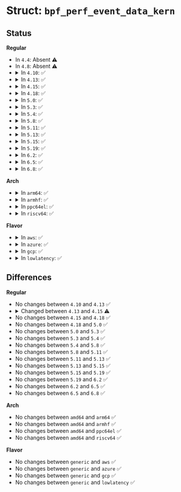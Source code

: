 # Struct: <code>bpf_perf_event_data_kern</code>

## Status
<b>Regular</b>
<ul>
<li>
In <code>4.4</code>: Absent ⚠️
</li>
<li>
In <code>4.8</code>: Absent ⚠️
</li>
<li>
<details>
<summary>In <code>4.10</code>: ✅</summary>

```c
struct bpf_perf_event_data_kern {
    struct pt_regs *regs;
    struct perf_sample_data *data;
};
```
</details>
</li>
<li>
<details>
<summary>In <code>4.13</code>: ✅</summary>

```c
struct bpf_perf_event_data_kern {
    struct pt_regs *regs;
    struct perf_sample_data *data;
};
```
</details>
</li>
<li>
<details>
<summary>In <code>4.15</code>: ✅</summary>

```c
struct bpf_perf_event_data_kern {
    bpf_user_pt_regs_t *regs;
    struct perf_sample_data *data;
    struct perf_event *event;
};
```
</details>
</li>
<li>
<details>
<summary>In <code>4.18</code>: ✅</summary>

```c
struct bpf_perf_event_data_kern {
    bpf_user_pt_regs_t *regs;
    struct perf_sample_data *data;
    struct perf_event *event;
};
```
</details>
</li>
<li>
<details>
<summary>In <code>5.0</code>: ✅</summary>

```c
struct bpf_perf_event_data_kern {
    bpf_user_pt_regs_t *regs;
    struct perf_sample_data *data;
    struct perf_event *event;
};
```
</details>
</li>
<li>
<details>
<summary>In <code>5.3</code>: ✅</summary>

```c
struct bpf_perf_event_data_kern {
    bpf_user_pt_regs_t *regs;
    struct perf_sample_data *data;
    struct perf_event *event;
};
```
</details>
</li>
<li>
<details>
<summary>In <code>5.4</code>: ✅</summary>

```c
struct bpf_perf_event_data_kern {
    bpf_user_pt_regs_t *regs;
    struct perf_sample_data *data;
    struct perf_event *event;
};
```
</details>
</li>
<li>
<details>
<summary>In <code>5.8</code>: ✅</summary>

```c
struct bpf_perf_event_data_kern {
    bpf_user_pt_regs_t *regs;
    struct perf_sample_data *data;
    struct perf_event *event;
};
```
</details>
</li>
<li>
<details>
<summary>In <code>5.11</code>: ✅</summary>

```c
struct bpf_perf_event_data_kern {
    bpf_user_pt_regs_t *regs;
    struct perf_sample_data *data;
    struct perf_event *event;
};
```
</details>
</li>
<li>
<details>
<summary>In <code>5.13</code>: ✅</summary>

```c
struct bpf_perf_event_data_kern {
    bpf_user_pt_regs_t *regs;
    struct perf_sample_data *data;
    struct perf_event *event;
};
```
</details>
</li>
<li>
<details>
<summary>In <code>5.15</code>: ✅</summary>

```c
struct bpf_perf_event_data_kern {
    bpf_user_pt_regs_t *regs;
    struct perf_sample_data *data;
    struct perf_event *event;
};
```
</details>
</li>
<li>
<details>
<summary>In <code>5.19</code>: ✅</summary>

```c
struct bpf_perf_event_data_kern {
    bpf_user_pt_regs_t *regs;
    struct perf_sample_data *data;
    struct perf_event *event;
};
```
</details>
</li>
<li>
<details>
<summary>In <code>6.2</code>: ✅</summary>

```c
struct bpf_perf_event_data_kern {
    bpf_user_pt_regs_t *regs;
    struct perf_sample_data *data;
    struct perf_event *event;
};
```
</details>
</li>
<li>
<details>
<summary>In <code>6.5</code>: ✅</summary>

```c
struct bpf_perf_event_data_kern {
    bpf_user_pt_regs_t *regs;
    struct perf_sample_data *data;
    struct perf_event *event;
};
```
</details>
</li>
<li>
<details>
<summary>In <code>6.8</code>: ✅</summary>

```c
struct bpf_perf_event_data_kern {
    bpf_user_pt_regs_t *regs;
    struct perf_sample_data *data;
    struct perf_event *event;
};
```
</details>
</li>
</ul>
<b>Arch</b>
<ul>
<li>
<details>
<summary>In <code>arm64</code>: ✅</summary>

```c
struct bpf_perf_event_data_kern {
    bpf_user_pt_regs_t *regs;
    struct perf_sample_data *data;
    struct perf_event *event;
};
```
</details>
</li>
<li>
<details>
<summary>In <code>armhf</code>: ✅</summary>

```c
struct bpf_perf_event_data_kern {
    bpf_user_pt_regs_t *regs;
    struct perf_sample_data *data;
    struct perf_event *event;
};
```
</details>
</li>
<li>
<details>
<summary>In <code>ppc64el</code>: ✅</summary>

```c
struct bpf_perf_event_data_kern {
    bpf_user_pt_regs_t *regs;
    struct perf_sample_data *data;
    struct perf_event *event;
};
```
</details>
</li>
<li>
<details>
<summary>In <code>riscv64</code>: ✅</summary>

```c
struct bpf_perf_event_data_kern {
    bpf_user_pt_regs_t *regs;
    struct perf_sample_data *data;
    struct perf_event *event;
};
```
</details>
</li>
</ul>
<b>Flavor</b>
<ul>
<li>
<details>
<summary>In <code>aws</code>: ✅</summary>

```c
struct bpf_perf_event_data_kern {
    bpf_user_pt_regs_t *regs;
    struct perf_sample_data *data;
    struct perf_event *event;
};
```
</details>
</li>
<li>
<details>
<summary>In <code>azure</code>: ✅</summary>

```c
struct bpf_perf_event_data_kern {
    bpf_user_pt_regs_t *regs;
    struct perf_sample_data *data;
    struct perf_event *event;
};
```
</details>
</li>
<li>
<details>
<summary>In <code>gcp</code>: ✅</summary>

```c
struct bpf_perf_event_data_kern {
    bpf_user_pt_regs_t *regs;
    struct perf_sample_data *data;
    struct perf_event *event;
};
```
</details>
</li>
<li>
<details>
<summary>In <code>lowlatency</code>: ✅</summary>

```c
struct bpf_perf_event_data_kern {
    bpf_user_pt_regs_t *regs;
    struct perf_sample_data *data;
    struct perf_event *event;
};
```
</details>
</li>
</ul>

## Differences
<b>Regular</b>
<ul>
<li>
No changes between <code>4.10</code> and <code>4.13</code> ✅
</li>
<li>
<details>
<summary>Changed between <code>4.13</code> and <code>4.15</code> ⚠️</summary>
<ul>
<li>
<b>Field added. </b>
<code>struct perf_event *event</code>
</li>
<li>
<b>Field type changed. </b>
<code>struct pt_regs *regs</code> ➡️ <code>bpf_user_pt_regs_t *regs</code>
</li>
</ul>
</details>
</li>
<li>
No changes between <code>4.15</code> and <code>4.18</code> ✅
</li>
<li>
No changes between <code>4.18</code> and <code>5.0</code> ✅
</li>
<li>
No changes between <code>5.0</code> and <code>5.3</code> ✅
</li>
<li>
No changes between <code>5.3</code> and <code>5.4</code> ✅
</li>
<li>
No changes between <code>5.4</code> and <code>5.8</code> ✅
</li>
<li>
No changes between <code>5.8</code> and <code>5.11</code> ✅
</li>
<li>
No changes between <code>5.11</code> and <code>5.13</code> ✅
</li>
<li>
No changes between <code>5.13</code> and <code>5.15</code> ✅
</li>
<li>
No changes between <code>5.15</code> and <code>5.19</code> ✅
</li>
<li>
No changes between <code>5.19</code> and <code>6.2</code> ✅
</li>
<li>
No changes between <code>6.2</code> and <code>6.5</code> ✅
</li>
<li>
No changes between <code>6.5</code> and <code>6.8</code> ✅
</li>
</ul>
<b>Arch</b>
<ul>
<li>
No changes between <code>amd64</code> and <code>arm64</code> ✅
</li>
<li>
No changes between <code>amd64</code> and <code>armhf</code> ✅
</li>
<li>
No changes between <code>amd64</code> and <code>ppc64el</code> ✅
</li>
<li>
No changes between <code>amd64</code> and <code>riscv64</code> ✅
</li>
</ul>
<b>Flavor</b>
<ul>
<li>
No changes between <code>generic</code> and <code>aws</code> ✅
</li>
<li>
No changes between <code>generic</code> and <code>azure</code> ✅
</li>
<li>
No changes between <code>generic</code> and <code>gcp</code> ✅
</li>
<li>
No changes between <code>generic</code> and <code>lowlatency</code> ✅
</li>
</ul>
